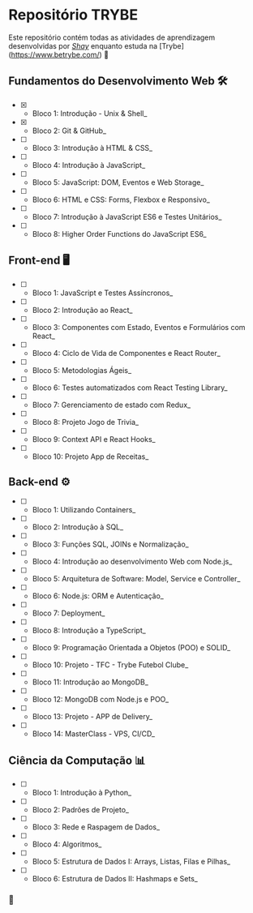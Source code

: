 # Repositório TRYBE

Este repositório contém todas as atividades de aprendizagem desenvolvidas por _[Shay](https://www.linkedin.com/in/shaylopes/)_ enquanto estuda na [Trybe] (https://www.betrybe.com/) :rocket:


## Fundamentos do Desenvolvimento Web 🛠

- [x] - Bloco 1: Introdução - Unix & Shell_
- [x] - Bloco 2: Git & GitHub_
- [ ] - Bloco 3: Introdução à HTML & CSS_
- [ ] - Bloco 4: Introdução à JavaScript_
- [ ] - Bloco 5: JavaScript: DOM, Eventos e Web Storage_
- [ ] - Bloco 6: HTML e CSS: Forms, Flexbox e Responsivo_
- [ ] - Bloco 7: Introdução à JavaScript ES6 e Testes Unitários_
- [ ] - Bloco 8: Higher Order Functions do JavaScript ES6_

## Front-end 🖥

- [ ] - Bloco 1: JavaScript e Testes Assíncronos_
- [ ] - Bloco 2: Introdução ao React_
- [ ] - Bloco 3: Componentes com Estado, Eventos e Formulários com React_
- [ ] - Bloco 4: Ciclo de Vida de Componentes e React Router_
- [ ] - Bloco 5: Metodologias Ágeis_
- [ ] - Bloco 6: Testes automatizados com React Testing Library_
- [ ] - Bloco 7: Gerenciamento de estado com Redux_
- [ ] - Bloco 8: Projeto Jogo de Trivia_
- [ ] - Bloco 9: Context API e React Hooks_
- [ ] - Bloco 10: Projeto App de Receitas_

## Back-end ⚙️

- [ ] - Bloco 1: Utilizando Containers_
- [ ] - Bloco 2: Introdução à SQL_
- [ ] - Bloco 3: Funções SQL, JOINs e Normalização_
- [ ] - Bloco 4: Introdução ao desenvolvimento Web com Node.js_
- [ ] - Bloco 5: Arquitetura de Software: Model, Service e Controller_
- [ ] - Bloco 6: Node.js: ORM e Autenticação_
- [ ] - Bloco 7: Deployment_
- [ ] - Bloco 8: Introdução a TypeScript_
- [ ] - Bloco 9: Programação Orientada a Objetos (POO) e SOLID_
- [ ] - Bloco 10: Projeto - TFC - Trybe Futebol Clube_
- [ ] - Bloco 11: Introdução ao MongoDB_
- [ ] - Bloco 12: MongoDB com Node.js e POO_
- [ ] - Bloco 13: Projeto - APP de Delivery_
- [ ] - Bloco 14: MasterClass - VPS, CI/CD_

## Ciência da Computação 📊

- [ ] - Bloco 1: Introdução à Python_
- [ ] - Bloco 2: Padrões de Projeto_
- [ ] - Bloco 3: Rede e Raspagem de Dados_
- [ ] - Bloco 4: Algoritmos_
- [ ] - Bloco 5: Estrutura de Dados I: Arrays, Listas, Filas e Pilhas_
- [ ] - Bloco 6: Estrutura de Dados II: Hashmaps e Sets_

### :rocket:
